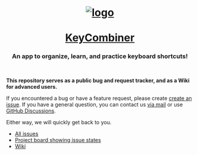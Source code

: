 <div align="center">

# [![logo](https://user-images.githubusercontent.com/7394822/111076062-0d48fc00-84eb-11eb-9c18-a2abf316ad2c.png)<br/><br/>KeyCombiner](https://keycombiner.com)

### An app to organize, learn, and practice keyboard shortcuts!

</div>
 

**This repository serves as a public bug and request tracker, and as a Wiki for advanced users.**

If you encountered a bug or have a feature request, please create [create an issue](https://github.com/tkainrad/keycombiner/issues/new). If you have a general question, you can contact us [via mail](mailto:support@keycombiner.com) or use [GitHub Discussions](https://github.com/tkainrad/keycombiner/discussions). 

Either way, we will quickly get back to you.

* [All issues](https://github.com/tkainrad/keycombiner/issues)
* [Project board showing issue states](https://github.com/tkainrad/keycombiner/projects/1)
* [Wiki](https://github.com/tkainrad/keycombiner/wiki)

